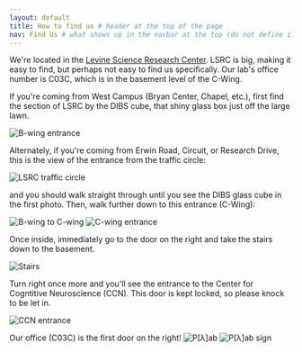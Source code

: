 ```yaml
---
layout: default
title: How to find us # header at the top of the page
nav: Find Us # what shows up in the navbar at the top (do not define if you don't want page in the navbar)
---
```


We're located in the [Levine Science Research Center](http://maps.duke.edu/map/?id=21#!s/key=lsrc?m/6561). LSRC is big, making it easy to find, but perhaps not easy to find us specifically. Our lab's office number is C03C, which is in the basement level of the C-Wing. 

If you're coming from West Campus (Bryan Center, Chapel, etc.), first find the section of LSRC by the DIBS cube, that shiny glass box just off the large lawn. 

![B-wing entrance](http://web.duke.edu/mind/level2/faculty/pearson/assets/images/website/dibs_lsrc.jpg)

Alternately, if you're coming from Erwin Road, Circuit, or Research Drive, this is the view of the entrance from the traffic circle:

![LSRC traffic circle](http://people.duke.edu/~jmp33/assets/traffic_circle.jpg)

and you should walk straight through until you see the DIBS glass cube in the first photo. Then, walk further down to this entrance (C-Wing):

![B-wing to C-wing](http://web.duke.edu/mind/level2/faculty/pearson/assets/images/website/walkright.jpg)
![C-wing entrance](http://web.duke.edu/mind/level2/faculty/pearson/assets/images/website/cwing.jpg)

Once inside, immediately go to the door on the right and take the stairs down to the basement. 

![Stairs](http://web.duke.edu/mind/level2/faculty/pearson/assets/images/website/stairs.jpg)

Turn right once more and you'll see the entrance to the Center for Cogntitive Neuroscience (CCN). This door is kept locked, so please knock to be let in.

![CCN entrance](http://web.duke.edu/mind/level2/faculty/pearson/assets/images/website/ccn.jpg)

Our office (C03C) is the first door on the right!
![P[&lambda;]ab](http://web.duke.edu/mind/level2/faculty/pearson/assets/images/website/laboffice.jpg)
![P[&lambda;]ab sign](http://web.duke.edu/mind/level2/faculty/pearson/assets/images/website/plab.jpg)

